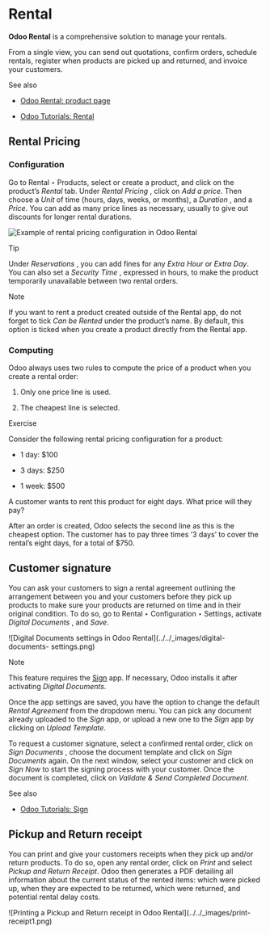 # Rental

**Odoo Rental** is a comprehensive solution to manage your rentals.

From a single view, you can send out quotations, confirm orders, schedule
rentals, register when products are picked up and returned, and invoice your
customers.

See also

  * [Odoo Rental: product page](https://www.odoo.com/app/rental)

  * [Odoo Tutorials: Rental](https://www.odoo.com/slides/rental-48)

## Rental Pricing

### Configuration

Go to Rental ‣ Products, select or create a product, and click on the
product’s _Rental_ tab. Under _Rental Pricing_ , click on _Add a price_. Then
choose a _Unit_ of time (hours, days, weeks, or months), a _Duration_ , and a
_Price_. You can add as many price lines as necessary, usually to give out
discounts for longer rental durations.

![Example of rental pricing configuration in Odoo
Rental](../../_images/rental-pricing-example.png)

Tip

Under _Reservations_ , you can add fines for any _Extra Hour_ or _Extra Day_.
You can also set a _Security Time_ , expressed in hours, to make the product
temporarily unavailable between two rental orders.

Note

If you want to rent a product created outside of the Rental app, do not forget
to tick _Can be Rented_ under the product’s name. By default, this option is
ticked when you create a product directly from the Rental app.

### Computing

Odoo always uses two rules to compute the price of a product when you create a
rental order:

  1. Only one price line is used.

  2. The cheapest line is selected.

Exercise

Consider the following rental pricing configuration for a product:

  * 1 day: $100

  * 3 days: $250

  * 1 week: $500

A customer wants to rent this product for eight days. What price will they
pay?

After an order is created, Odoo selects the second line as this is the
cheapest option. The customer has to pay three times ‘3 days’ to cover the
rental’s eight days, for a total of $750.

## Customer signature

You can ask your customers to sign a rental agreement outlining the
arrangement between you and your customers before they pick up products to
make sure your products are returned on time and in their original condition.
To do so, go to Rental ‣ Configuration ‣ Settings, activate _Digital
Documents_ , and _Save_.

![Digital Documents settings in Odoo Rental](../../_images/digital-documents-
settings.png)

Note

This feature requires the [Sign](../productivity/sign.html) app. If necessary,
Odoo installs it after activating _Digital Documents_.

Once the app settings are saved, you have the option to change the default
_Rental Agreement_ from the dropdown menu. You can pick any document already
uploaded to the _Sign_ app, or upload a new one to the _Sign_ app by clicking
on _Upload Template_.

To request a customer signature, select a confirmed rental order, click on
_Sign Documents_ , choose the document template and click on _Sign Documents_
again. On the next window, select your customer and click on _Sign Now_ to
start the signing process with your customer. Once the document is completed,
click on _Validate & Send Completed Document_.

See also

  * [Odoo Tutorials: Sign](https://www.odoo.com/slides/sign-61)

## Pickup and Return receipt

You can print and give your customers receipts when they pick up and/or return
products. To do so, open any rental order, click on _Print_ and select _Pickup
and Return Receipt_. Odoo then generates a PDF detailing all information about
the current status of the rented items: which were picked up, when they are
expected to be returned, which were returned, and potential rental delay
costs.

![Printing a Pickup and Return receipt in Odoo Rental](../../_images/print-
receipt1.png)

